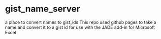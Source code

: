 # gist_name_server
a place to convert names to gist_ids
This repo used github pages to take a name and convert it to a gist id for use with the JADE add-in for Microsoft Excel
